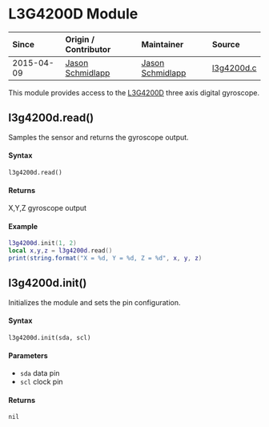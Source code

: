 # L3G4200D Module
| Since  | Origin / Contributor  | Maintainer  | Source  |
| :----- | :-------------------- | :---------- | :------ |
| 2015-04-09 | [Jason Schmidlapp](https://github.com/jschmidlapp) | [Jason Schmidlapp](https://github.com/jschmidlapp) | [l3g4200d.c](../../../app/modules/l3g4200d.c)|


This module provides access to the [L3G4200D](https://www.sparkfun.com/products/10612) three axis digital gyroscope.

## l3g4200d.read()
Samples the sensor and returns the gyroscope output.

#### Syntax
`l3g4200d.read()`

#### Returns
X,Y,Z gyroscope output

#### Example
```lua
l3g4200d.init(1, 2)
local x,y,z = l3g4200d.read()
print(string.format("X = %d, Y = %d, Z = %d", x, y, z)
```

## l3g4200d.init()
Initializes the module and sets the pin configuration.

#### Syntax
`l3g4200d.init(sda, scl)`

#### Parameters
- `sda` data pin
- `scl` clock pin

#### Returns
`nil`
